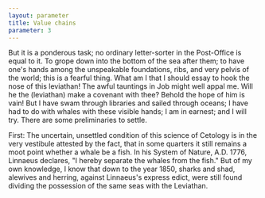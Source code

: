 ```yaml
---
layout: parameter
title: Value chains
parameter: 3
---
```

But it is a ponderous task; no ordinary letter-sorter in the Post-Office is equal to it. To grope down into the bottom of the sea after them; to have one's hands among the unspeakable foundations, ribs, and very pelvis of the world; this is a fearful thing. What am I that I should essay to hook the nose of this leviathan! The awful tauntings in Job might well appal me. Will he the (leviathan) make a covenant with thee? Behold the hope of him is vain! But I have swam through libraries and sailed through oceans; I have had to do with whales with these visible hands; I am in earnest; and I will try. There are some preliminaries to settle.

First: The uncertain, unsettled condition of this science of Cetology is in the very vestibule attested by the fact, that in some quarters it still remains a moot point whether a whale be a fish. In his System of Nature, A.D. 1776, Linnaeus declares, "I hereby separate the whales from the fish." But of my own knowledge, I know that down to the year 1850, sharks and shad, alewives and herring, against Linnaeus's express edict, were still found dividing the possession of the same seas with the Leviathan.